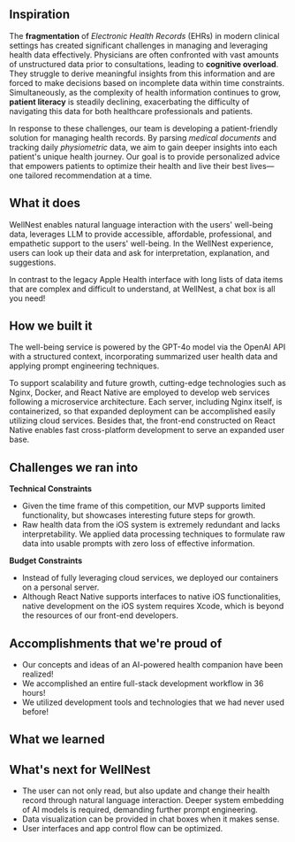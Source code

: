 ## Inspiration
The **fragmentation** of _Electronic Health Records_ (EHRs) in modern clinical settings has created significant challenges in managing and leveraging health data effectively. Physicians are often confronted with vast amounts of unstructured data prior to consultations, leading to **cognitive overload**. They struggle to derive meaningful insights from this information and are forced to make decisions based on incomplete data within time constraints. Simultaneously, as the complexity of health information continues to grow, **patient literacy** is steadily declining, exacerbating the difficulty of navigating this data for both healthcare professionals and patients.

In response to these challenges, our team is developing a patient-friendly solution for managing health records. By parsing _medical documents_ and tracking daily _physiometric_ data, we aim to gain deeper insights into each patient's unique health journey. Our goal is to provide personalized advice that empowers patients to optimize their health and live their best lives—one tailored recommendation at a time.

## What it does
WellNest enables natural language interaction with the users' well-being data, leverages LLM to provide accessible, affordable, professional, and empathetic support to the users' well-being. In the WellNest experience, users can look up their data and ask for interpretation, explanation, and suggestions. 

In contrast to the legacy Apple Health interface with long lists of data items that are complex and difficult to understand, at WellNest, a chat box is all you need!

## How we built it
The well-being service is powered by the GPT-4o model via the OpenAI API with a structured context, incorporating summarized user health data and applying prompt engineering techniques.

To support scalability and future growth, cutting-edge technologies such as Nginx, Docker, and React Native are employed to develop web services following a microservice architecture. Each server, including Nginx itself, is containerized, so that expanded deployment can be accomplished easily utilizing cloud services. Besides that, the front-end constructed on React Native enables fast cross-platform development to serve an expanded user base. 


## Challenges we ran into
**Technical Constraints**
- Given the time frame of this competition, our MVP supports limited functionality, but showcases interesting future steps for growth.
- Raw health data from the iOS system is extremely redundant and lacks interpretability. We applied data processing techniques to formulate raw data into usable prompts with zero loss of effective information. 

**Budget Constraints**
- Instead of fully leveraging cloud services, we deployed our containers on a personal server. 
- Although React Native supports interfaces to native iOS functionalities, native development on the iOS system requires Xcode, which is beyond the resources of our front-end developers.

## Accomplishments that we're proud of
- Our concepts and ideas of an AI-powered health companion have been realized!
- We accomplished an entire full-stack development workflow in 36 hours!
- We utilized development tools and technologies that we had never used before!

## What we learned

## What's next for WellNest
- The user can not only read, but also update and change their health record through natural language interaction. Deeper system embedding of AI models is required, demanding further prompt engineering.
- Data visualization can be provided in chat boxes when it makes sense. 
- User interfaces and app control flow can be optimized. 

